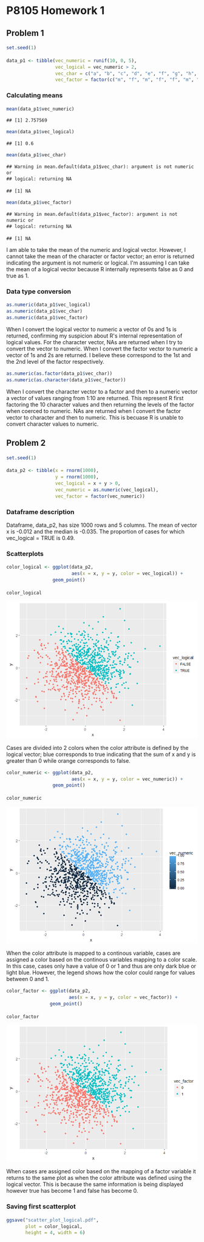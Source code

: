 P8105 Homework 1
================

Problem 1
---------

``` r
set.seed(1)

data_p1 <- tibble(vec_numeric = runif(10, 0, 5), 
                  vec_logical = vec_numeric > 2, 
                  vec_char = c("a", "b", "c", "d", "e", "f", "g", "h", "j", "k"), 
                  vec_factor = factor(c("m", "f", "m", "f", "f", "m", "m", "f", "f", "m")))
```

### Calculating means

``` r
mean(data_p1$vec_numeric)
```

    ## [1] 2.757569

``` r
mean(data_p1$vec_logical)
```

    ## [1] 0.6

``` r
mean(data_p1$vec_char)
```

    ## Warning in mean.default(data_p1$vec_char): argument is not numeric or
    ## logical: returning NA

    ## [1] NA

``` r
mean(data_p1$vec_factor)
```

    ## Warning in mean.default(data_p1$vec_factor): argument is not numeric or
    ## logical: returning NA

    ## [1] NA

I am able to take the mean of the numeric and logical vector. However, I cannot take the mean of the character or factor vector; an error is returned indicating the argument is not numeric or logical. I'm assuming I can take the mean of a logical vector because R internally represents false as 0 and true as 1.

### Data type conversion

``` r
as.numeric(data_p1$vec_logical)
as.numeric(data_p1$vec_char)
as.numeric(data_p1$vec_factor)
```

When I convert the logical vector to numeric a vector of 0s and 1s is returned, confirming my suspicion about R's internal representation of logical values. For the character vector, NAs are returned when I try to convert the vector to numeric. When I convert the factor vector to numeric a vector of 1s and 2s are returned. I believe these correspond to the 1st and the 2nd level of the factor respectively.

``` r
as.numeric(as.factor(data_p1$vec_char))
as.numeric(as.character(data_p1$vec_factor))
```

When I convert the character vector to a factor and then to a numeric vector a vector of values ranging from 1:10 are returned. This represent R first factoring the 10 character values and then returning the levels of the factor when coerced to numeric. NAs are returned when I convert the factor vector to character and then to numeric. This is becuase R is unable to convert character values to numeric.

Problem 2
---------

``` r
set.seed(1)

data_p2 <- tibble(x = rnorm(1000), 
                  y = rnorm(1000), 
                  vec_logical = x + y > 0, 
                  vec_numeric = as.numeric(vec_logical), 
                  vec_factor = factor(vec_numeric))
```

### Dataframe description

Dataframe, data\_p2, has size 1000 rows and 5 columns. The mean of vector x is -0.012 and the median is -0.035. The proportion of cases for which vec\_logical = TRUE is 0.49.

### Scatterplots

``` r
color_logical <- ggplot(data_p2, 
                        aes(x = x, y = y, color = vec_logical)) + 
                 geom_point()

color_logical
```

![](p8105_hw1_ntw2117_files/figure-markdown_github/scatter%20plot%20one-1.png)

Cases are divided into 2 colors when the color attribute is defined by the logical vector; blue corresponds to true indicating that the sum of x and y is greater than 0 while orange corresponds to false.

``` r
color_numeric <- ggplot(data_p2, 
                        aes(x = x, y = y, color = vec_numeric)) +
                 geom_point()

color_numeric
```

![](p8105_hw1_ntw2117_files/figure-markdown_github/scatter%20plot%20two-1.png)

When the color attribute is mapped to a continous variable, cases are assigned a color based on the continous variables mapping to a color scale. In this case, cases only have a value of 0 or 1 and thus are only dark blue or light blue. However, the legend shows how the color could range for values between 0 and 1.

``` r
color_factor <- ggplot(data_p2, 
                       aes(x = x, y = y, color = vec_factor)) + 
                geom_point()
  
color_factor
```

![](p8105_hw1_ntw2117_files/figure-markdown_github/scatter%20plot%20three-1.png)

When cases are assigned color based on the mapping of a factor variable it returns to the same plot as when the color attribute was defined using the logical vector. This is because the same information is being displayed however true has become 1 and false has become 0.

### Saving first scatterplot

``` r
ggsave("scatter_plot_logical.pdf", 
       plot = color_logical,
       height = 4, width = 6)
```
